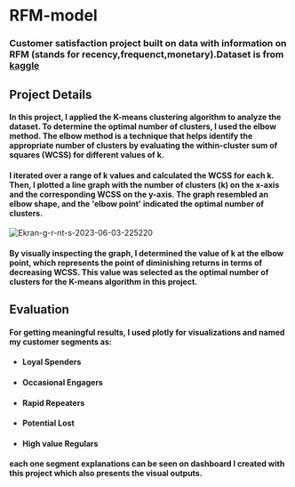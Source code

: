 # RFM-model
### **Customer satisfaction project built on data with information on RFM (stands for recency,frequenct,monetary).Dataset is from [kaggle](https://www.kaggle.com/datasets/mcarujo/customer-segmentation-rfm)**

## **Project Details**
 #### In this project, I applied the **K-means** clustering algorithm to analyze the dataset. To determine the optimal number of clusters, I used the **elbow method**. The elbow method is a technique that helps identify the appropriate number of clusters by evaluating the within-cluster sum of squares (WCSS) for different values of k.

#### I iterated over a range of k values and calculated the WCSS for each k. Then, I plotted a line graph with the number of clusters (k) on the x-axis and the corresponding WCSS on the y-axis. The graph resembled an elbow shape, and the **'elbow point'** indicated the optimal number of clusters.

<img src="https://i.ibb.co/2qTtVR1/Ekran-g-r-nt-s-2023-06-03-225220.png" alt="Ekran-g-r-nt-s-2023-06-03-225220" border="0">

#### By visually inspecting the graph, I determined the value of k at the elbow point, which represents the point of diminishing returns in terms of decreasing WCSS. This value was selected as the optimal number of clusters for the K-means algorithm in this project.

## **Evaluation**
#### For getting meaningful results, I used **plotly** for visualizations and named my customer segments as:
* #### Loyal Spenders 
* #### Occasional Engagers 
* #### Rapid Repeaters
* #### Potential Lost
* #### High value Regulars
####  each one segment explanations can be seen on dashboard I created with this project which also presents the visual outputs.
